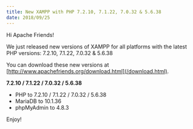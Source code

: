 ```yaml
---
title: New XAMPP with PHP 7.2.10, 7.1.22, 7.0.32 & 5.6.38
date: 2018/09/25
---
```


Hi Apache Friends!

We just released new versions of XAMPP for all platforms with the latest PHP versions: 7.2.10, 7.1.22, 7.0.32 & 5.6.38

You can download these new versions at [http://www.apachefriends.org/download.html](/download.html).

**7.2.10 / 7.1.22 / 7.0.32 / 5.6.38**

- PHP to 7.2.10 / 7.1.22 / 7.0.32 / 5.6.38
- MariaDB to 10.1.36
- phpMyAdmin to 4.8.3

Enjoy!
